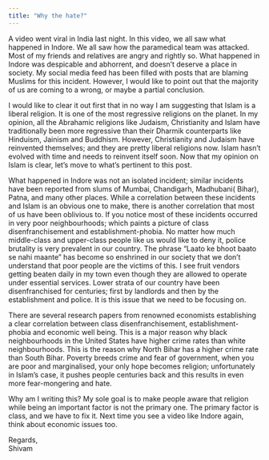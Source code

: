 ```yaml
---
title: "Why the hate?"
---
```


A video went viral in India last night. In this video, we all saw what happened in Indore. We all saw how the paramedical team was attacked. Most of my friends and relatives are angry and rightly so. What happened in Indore was despicable and abhorrent, and doesn’t deserve a place in society. My social media feed has been filled with posts that are blaming Muslims for this incident. However, I would like to point out that the majority of us are coming to a wrong, or maybe a partial conclusion.<br/>

I would like to clear it out first that in no way I am suggesting that Islam is a liberal religion. It is one of the most regressive religions on the planet. In my opinion, all the Abrahamic religions like Judaism, Christianity and Islam have traditionally been more regressive than their Dharmik counterparts like Hinduism, Jainism and Buddhism. However, Christianity and Judaism have reinvented themselves; and they are pretty liberal religions now. Islam hasn’t evolved with time and needs to reinvent itself soon.
Now that my opinion on Islam is clear, let’s move to what’s pertinent to this post.<br/>

What happened in Indore was not an isolated incident; similar incidents have been reported from slums of Mumbai, Chandigarh, Madhubani( Bihar), Patna, and many other places. While a correlation between these incidents and Islam is an obvious one to make, there is another correlation that most of us have been oblivious to. If you notice most of these incidents occurred in very poor neighbourhoods; which paints a picture of class disenfranchisement and establishment-phobia. No matter how much middle-class and upper-class people like us would like to deny it, police brutality is very prevalent in our country. The phrase “Laato ke bhoot baato se nahi maante” has become so enshrined in our society that we don’t understand that poor people are the victims of this. I see fruit vendors getting beaten daily in my town even though they are allowed to operate under essential services. Lower strata of our country have been disenfranchised for centuries; first by landlords and then by the establishment and police. It is this issue that we need to be focusing on.<br/>

There are several research papers from renowned economists establishing a clear correlation between class disenfranchisement, establishment-phobia and economic well being. This is a major reason why black neighbourhoods in the United States have higher crime rates than white neighbourhoods. This is the reason why North Bihar has a higher crime rate than South Bihar. Poverty breeds crime and fear of government, when you are poor and marginalised, your only hope becomes religion; unfortunately in Islam’s case, it pushes people centuries back and this results in even more fear-mongering and hate.<br/>

Why am I writing this? My sole goal is to make people aware that religion while being an important factor is not the primary one. The primary factor is class, and we have to fix it. Next time you see a video like Indore again, think about economic issues too. <br/>

Regards,<br/>
Shivam
